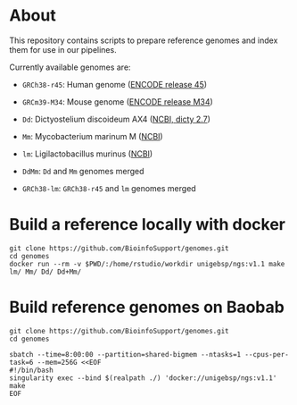 

# About
This repository contains scripts to prepare reference genomes and index them for
use in our pipelines.

Currently available genomes are:

 - `GRCh38-r45`: Human genome ([ENCODE release 45](https://www.gencodegenes.org))
 
 - `GRCm39-M34`: Mouse genome ([ENCODE release M34](https://www.gencodegenes.org))
 
 - `Dd`: Dictyostelium discoideum AX4 ([NCBI, dicty 2.7](https://www.ncbi.nlm.nih.gov/datasets/genome/GCF_000004695.1/))
 
 - `Mm`: Mycobacterium marinum M ([NCBI](https://www.ncbi.nlm.nih.gov/datasets/genome/GCF_000018345.1/))
 
 - `lm`: Ligilactobacillus murinus ([NCBI](https://www.ncbi.nlm.nih.gov/datasets/genome/GCF_003288115.1/))
 
 - `DdMm`: `Dd` and `Mm` genomes merged
 
 - `GRCh38-lm`: `GRCh38-r45` and `lm` genomes merged



# Build a reference locally with docker
```
git clone https://github.com/BioinfoSupport/genomes.git
cd genomes
docker run --rm -v $PWD/:/home/rstudio/workdir unigebsp/ngs:v1.1 make lm/ Mm/ Dd/ Dd+Mm/
```


# Build reference genomes on Baobab
```
git clone https://github.com/BioinfoSupport/genomes.git
cd genomes

sbatch --time=8:00:00 --partition=shared-bigmem --ntasks=1 --cpus-per-task=6 --mem=256G <<EOF
#!/bin/bash
singularity exec --bind $(realpath ./) 'docker://unigebsp/ngs:v1.1' make
EOF
```



